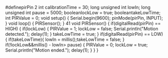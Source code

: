 #definepirPin 2
int calibrationTime = 30;
long unsigned int lowIn;
long unsigned int pause = 5000;
booleanlockLow = true;
booleantakeLowTime;
int PIRValue = 0;
void setup() {
Serial.begin(9600);
pinMode(pirPin, INPUT);
}
void loop() {
PIRSensor();
}
41
void PIRSensor() {
if(digitalRead(pirPin) == HIGH) {
if(lockLow) {
PIRValue = 1;
lockLow = false;
Serial.println("Motion detected.");
delay(1);
}
takeLowTime = true;
}
if(digitalRead(pirPin) == LOW) {
if(takeLowTime){
lowIn = millis();takeLowTime = false;
}
if(!lockLow&&millis() - lowIn> pause) {
PIRValue = 0;
lockLow = true;
Serial.println("Motion ended.");
delay(1);
}
}
}
